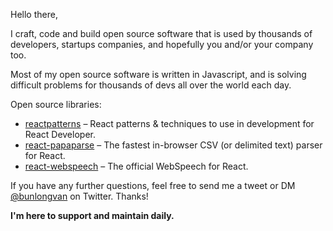 Hello there,

I craft, code and build open source software that is used by thousands of developers, startups companies, and hopefully you and/or your company too.

Most of my open source software is written in Javascript, and is solving difficult problems for thousands of devs all over the world each day.

Open source libraries:

* [reactpatterns](https://github.com/reactpatterns/reactpatterns) – React patterns & techniques to use in development for React Developer.
* [react-papaparse](https://github.com/Bunlong/react-papaparse) – The fastest in-browser CSV (or delimited text) parser for React.
* [react-webspeech](https://github.com/Bunlong/react-webspeech) – The official WebSpeech for React.

If you have any further questions, feel free to send me a tweet or DM [@bunlongvan](https://twitter.com/bunlongvan) on Twitter. Thanks!

<strong>I'm here to support and maintain daily.</strong>

<!--
**Bunlong/Bunlong** is a ✨ _special_ ✨ repository because its `README.md` (this file) appears on your GitHub profile.

Here are some ideas to get you started:

- 🔭 I’m currently working on ...
- 🌱 I’m currently learning ...
- 👯 I’m looking to collaborate on ...
- 🤔 I’m looking for help with ...
- 💬 Ask me about ...
- 📫 How to reach me: ...
- 😄 Pronouns: ...
- ⚡ Fun fact: ...
-->
